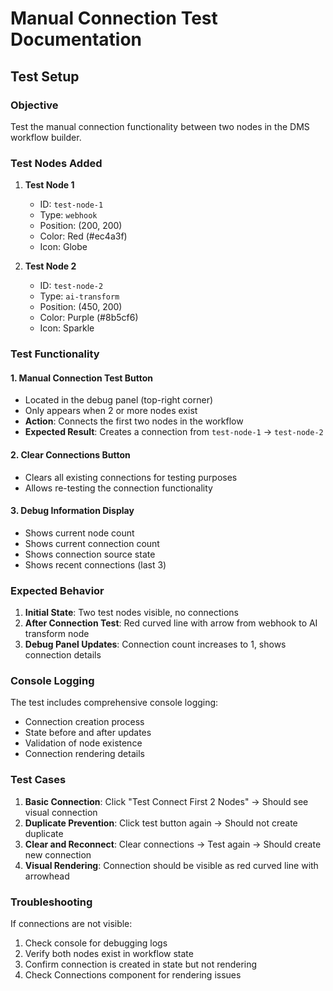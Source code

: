 # Manual Connection Test Documentation

## Test Setup

### Objective
Test the manual connection functionality between two nodes in the DMS workflow builder.

### Test Nodes Added
1. **Test Node 1**
   - ID: `test-node-1`
   - Type: `webhook`
   - Position: (200, 200)
   - Color: Red (#ec4a3f)
   - Icon: Globe

2. **Test Node 2**
   - ID: `test-node-2`
   - Type: `ai-transform`
   - Position: (450, 200)
   - Color: Purple (#8b5cf6)
   - Icon: Sparkle

### Test Functionality

#### 1. Manual Connection Test Button
- Located in the debug panel (top-right corner)
- Only appears when 2 or more nodes exist
- **Action**: Connects the first two nodes in the workflow
- **Expected Result**: Creates a connection from `test-node-1` → `test-node-2`

#### 2. Clear Connections Button
- Clears all existing connections for testing purposes
- Allows re-testing the connection functionality

#### 3. Debug Information Display
- Shows current node count
- Shows current connection count
- Shows connection source state
- Shows recent connections (last 3)

### Expected Behavior

1. **Initial State**: Two test nodes visible, no connections
2. **After Connection Test**: Red curved line with arrow from webhook to AI transform node
3. **Debug Panel Updates**: Connection count increases to 1, shows connection details

### Console Logging

The test includes comprehensive console logging:
- Connection creation process
- State before and after updates
- Validation of node existence
- Connection rendering details

### Test Cases

1. **Basic Connection**: Click "Test Connect First 2 Nodes" → Should see visual connection
2. **Duplicate Prevention**: Click test button again → Should not create duplicate
3. **Clear and Reconnect**: Clear connections → Test again → Should create new connection
4. **Visual Rendering**: Connection should be visible as red curved line with arrowhead

### Troubleshooting

If connections are not visible:
1. Check console for debugging logs
2. Verify both nodes exist in workflow state
3. Confirm connection is created in state but not rendering
4. Check Connections component for rendering issues